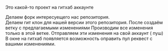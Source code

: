Это какой-то проект на гитхаб аккаунте

Делаем форк интересуещего нас репозитория.  
Делаем гит клон для нашей версии этого репозитория. 
После создаём ветку с предлагаемыми изменениями 
Производим все изменения только в этой ветке. 
Отправляем эти изменения на свой аккаунт ( пуш)
В окне на гитхаб появляется возможность оправить пул реквест с вашими изменениями. 


